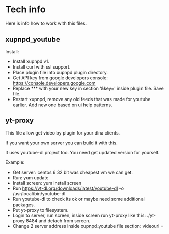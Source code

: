 # Tech info
  Here is info how to work with this files.
  

## xupnpd_youtube

  Install:
  
  - Install xupnpd v1.
  - Install curl with ssl support.
  - Place plugin file into xupnpd plugin directory.
  - Get API key from google developers console: https://console.developers.google.com
  - Replace *** with your new key in section '&key=' inside plugin file. Save file.
  - Restart xupnpd, remove any old feeds that was made for youtube earlier. Add new one based on ui help patterns.
  
  
## yt-proxy

  This file allow get video by plugin for your dlna clients.
  
  If you want your own server you can build it with this.
  
  It uses youtube-dl project too. You need get updated version for yourself.
  
  Example:
  
   - Get server: centos 6 32 bit was cheapest vm we can get.
   - Run: yum update
   - Install screen: yum install screen
   - Run https://yt-dl.org/downloads/latest/youtube-dl -o /usr/local/bin/youtube-dl
   - Run youtube-dl to check its ok or maybe need some additional packages.
   - Put yt-proxy to filesystem.
   - Login to server, run screen, inside screen run yt-proxy like this: ./yt-proxy 8484 and detach from screen.
   - Change 2 server address inside xupnpd_youtube file section: videourl =
  
  
